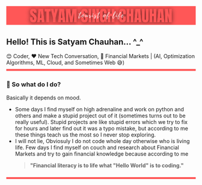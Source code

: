 <img src="satyam.png" alt="Satyam, Satyam Chauhan, Satyam Singh Chauhan, Logo, Banner"/>

## Hello! This is Satyam Chauhan... ^_^

😊 Coder, ❤️ New Tech Conversation, 🥰 Financial Markets | (AI, Optimization Algorithms, ML, Cloud, and Sometimes Web 😅)
<img src="satyam-horizontal-rule.png" alt="Satyam, Satyam Chauhan, Satyam Singh Chauhan, Logo, Banner" height = "5" width = "100%"/>

### 🤔 So what do I do?

Basically it depends on mood.
- Some days I find myself on high adrenaline and work on python and others and make a stupid project out of it (sometimes turns out to be really useful). Stupid projects are like stupid errors which we try to fix for hours and later find out it was a typo mistake, but according to me these things teach us the most so I never stop exploring.
- I will not lie, Obviosuly I do not code whole day otherwise who is living life. Few days I find myself on couch and research about Financial Markets and try to gain financial knowledge because according to me 
  > **"Financial literacy is to life what "Hello World" is to coding."**
  
<img src="satyam-horizontal-rule.png" alt="Satyam, Satyam Chauhan, Satyam Singh Chauhan, Logo, Banner" height = "5" width = "100%"/>




<!--
**satyam9090/satyam9090** is a ✨ _special_ ✨ repository because its `README.md` (this file) appears on your GitHub profile.
satyam-horizontal-rule.png
Here are some ideas to get you started:

- 🔭 I’m currently working on ...
- 🌱 I’m currently learning ...
- 👯 I’m looking to collaborate on ...
- 🤔 I’m looking for help with ...
- 💬 Ask me about ...
- 📫 How to reach me: ...
- 😄 Pronouns: ...
- ⚡ Fun fact: ...
-->

